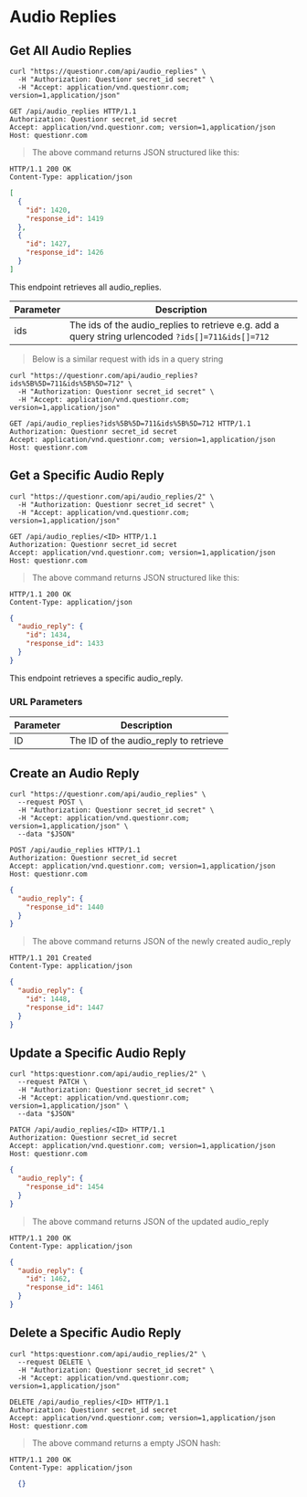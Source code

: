 # Audio Replies

## Get All Audio Replies

```shell
curl "https://questionr.com/api/audio_replies" \
  -H "Authorization: Questionr secret_id secret" \
  -H "Accept: application/vnd.questionr.com; version=1,application/json"
```

```http
GET /api/audio_replies HTTP/1.1
Authorization: Questionr secret_id secret
Accept: application/vnd.questionr.com; version=1,application/json
Host: questionr.com
```

> The above command returns JSON structured like this:

```http
HTTP/1.1 200 OK
Content-Type: application/json
```
```json
[
  {
    "id": 1420,
    "response_id": 1419
  },
  {
    "id": 1427,
    "response_id": 1426
  }
]
```

This endpoint retrieves all audio_replies.


Parameter | Description
--------- | -----------
ids | The ids of the audio_replies to retrieve e.g. add a query string urlencoded `?ids[]=711&ids[]=712`

> Below is a similar request with ids in a query string

```shell
curl "https://questionr.com/api/audio_replies?ids%5B%5D=711&ids%5B%5D=712" \
  -H "Authorization: Questionr secret_id secret" \
  -H "Accept: application/vnd.questionr.com; version=1,application/json"
```
```http
GET /api/audio_replies?ids%5B%5D=711&ids%5B%5D=712 HTTP/1.1
Authorization: Questionr secret_id secret
Accept: application/vnd.questionr.com; version=1,application/json
Host: questionr.com
```

## Get a Specific Audio Reply

```shell
curl "https://questionr.com/api/audio_replies/2" \
  -H "Authorization: Questionr secret_id secret" \
  -H "Accept: application/vnd.questionr.com; version=1,application/json"
```

```http
GET /api/audio_replies/<ID> HTTP/1.1
Authorization: Questionr secret_id secret
Accept: application/vnd.questionr.com; version=1,application/json
Host: questionr.com
```

> The above command returns JSON structured like this:

```http
HTTP/1.1 200 OK
Content-Type: application/json
```
```json
{
  "audio_reply": {
    "id": 1434,
    "response_id": 1433
  }
}
```

This endpoint retrieves a specific audio_reply.

### URL Parameters

Parameter | Description
--------- | -----------
ID | The ID of the audio_reply to retrieve



## Create an Audio Reply



```shell
curl "https://questionr.com/api/audio_replies" \
  --request POST \
  -H "Authorization: Questionr secret_id secret" \
  -H "Accept: application/vnd.questionr.com; version=1,application/json" \
  --data "$JSON"
```

```http
POST /api/audio_replies HTTP/1.1
Authorization: Questionr secret_id secret
Accept: application/vnd.questionr.com; version=1,application/json
Host: questionr.com
```
```json
{
  "audio_reply": {
    "response_id": 1440
  }
}
```

> The above command returns JSON of the newly created audio_reply

```http
HTTP/1.1 201 Created
Content-Type: application/json
```
```json
{
  "audio_reply": {
    "id": 1448,
    "response_id": 1447
  }
}
```

## Update a Specific Audio Reply



```shell
curl "https:questionr.com/api/audio_replies/2" \
  --request PATCH \
  -H "Authorization: Questionr secret_id secret" \
  -H "Accept: application/vnd.questionr.com; version=1,application/json" \
  --data "$JSON"
```
```http
PATCH /api/audio_replies/<ID> HTTP/1.1
Authorization: Questionr secret_id secret
Accept: application/vnd.questionr.com; version=1,application/json
Host: questionr.com
```
```json
{
  "audio_reply": {
    "response_id": 1454
  }
}
```

> The above command returns JSON of the updated audio_reply

```http
HTTP/1.1 200 OK
Content-Type: application/json
```
```json
{
  "audio_reply": {
    "id": 1462,
    "response_id": 1461
  }
}
```


## Delete a Specific Audio Reply



```shell
curl "https:questionr.com/api/audio_replies/2" \
  --request DELETE \
  -H "Authorization: Questionr secret_id secret" \
  -H "Accept: application/vnd.questionr.com; version=1,application/json"
```

```http
DELETE /api/audio_replies/<ID> HTTP/1.1
Authorization: Questionr secret_id secret
Accept: application/vnd.questionr.com; version=1,application/json
Host: questionr.com
```

> The above command returns a empty JSON hash:

```http
HTTP/1.1 200 OK
Content-Type: application/json
```
```json
  {}
```

